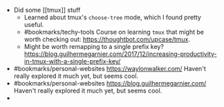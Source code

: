 - Did some [[tmux]] stuff
	- Learned about tmux's `choose-tree` mode, which I found pretty useful.
	- #bookmarks/techy-tools Course on learning `tmux` that might be worth checking out: https://thoughtbot.com/upcase/tmux.
	- Might be worth remapping to a single prefix key? https://blog.guilhermegarnier.com/2017/12/increasing-productivity-in-tmux-with-a-single-prefix-key/
- #bookmarks/personal-websites https://waylonwalker.com/ Haven't really explored it much yet, but seems cool.
- #bookmarks/personal-websites https://blog.guilhermegarnier.com/ Haven't really explored it much yet, but seems cool.
-